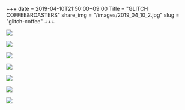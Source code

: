 +++
date  = 2019-04-10T21:50:00+09:00
Title = "GLITCH COFFEE&ROASTERS"
share_img = "/images/2019_04_10_2.jpg"
slug = "glitch-coffee"
+++

![](/images/2019_04_14_1.jpg)

![](/images/2019_04_14_2.jpg)

![](/images/2019_04_14_3.jpg)

![](/images/2019_04_14_4.jpg)

![](/images/2019_04_14_5.jpg)

![](/images/2019_04_14_6.jpg)

![](/images/2019_04_14_7.jpg)